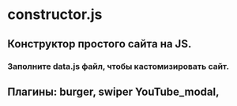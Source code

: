 # constructor.js
## Конструктор простого сайта на JS.
### Заполните data.js файл, чтобы кастомизировать сайт.
##
## Плагины: burger, swiper YouTube_modal, 
